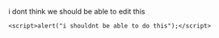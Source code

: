 i dont think we should be able to edit this

`<script>alert("i shouldnt be able to do this");</script>`